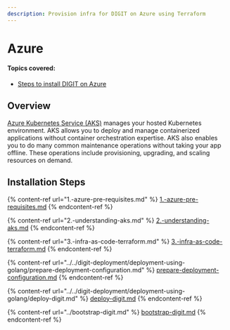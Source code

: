 ```yaml
---
description: Provision infra for DIGIT on Azure using Terraform
---
```


# Azure

#### Topics covered:

* [Steps to install DIGIT on Azure](./#installation-steps)

## Overview

[Azure Kubernetes Service (AKS)](https://docs.microsoft.com/en-us/azure/aks/) manages your hosted Kubernetes environment. AKS allows you to deploy and manage containerized applications without container orchestration expertise. AKS also enables you to do many common maintenance operations without taking your app offline. These operations include provisioning, upgrading, and scaling resources on demand.

## Installation Steps

{% content-ref url="1.-azure-pre-requisites.md" %}
[1.-azure-pre-requisites.md](1.-azure-pre-requisites.md)
{% endcontent-ref %}

{% content-ref url="2.-understanding-aks.md" %}
[2.-understanding-aks.md](2.-understanding-aks.md)
{% endcontent-ref %}

{% content-ref url="3.-infra-as-code-terraform.md" %}
[3.-infra-as-code-terraform.md](3.-infra-as-code-terraform.md)
{% endcontent-ref %}

{% content-ref url="../../digit-deployment/deployment-using-golang/prepare-deployment-configuration.md" %}
[prepare-deployment-configuration.md](../../digit-deployment/deployment-using-golang/prepare-deployment-configuration.md)
{% endcontent-ref %}

{% content-ref url="../../digit-deployment/deployment-using-golang/deploy-digit.md" %}
[deploy-digit.md](../../digit-deployment/deployment-using-golang/deploy-digit.md)
{% endcontent-ref %}

{% content-ref url="../bootstrap-digit.md" %}
[bootstrap-digit.md](../bootstrap-digit.md)
{% endcontent-ref %}

